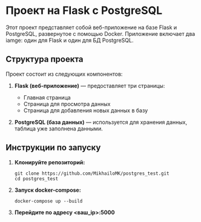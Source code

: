 # Проект на Flask с PostgreSQL

Этот проект представляет собой веб-приложение на базе Flask и PostgreSQL, развернутое с помощью Docker. Приложение включает два iamge: один для Flask и один для БД PostgreSQL.

## Структура проекта

Проект состоит из следующих компонентов:
1. **Flask (веб-приложение)** — предоставляет три страницы:
   - Главная страница
   - Страница для просмотра данных
   - Страница для добавления новых данных в базу

2. **PostgreSQL (база данных)** — используется для хранения данных, таблица уже заполнена данными.

## Инструкции по запуску

1. **Клонируйте репозиторий:**

   ```
   git clone https://github.com/MikhailoMK/postgres_test.git
   cd postgres_test
   ```
2. **Запуск docker-compose:**
   ```
   docker-compose up --build
   ```
3. **Перейдите по адресу <ваш_ip>:5000**
